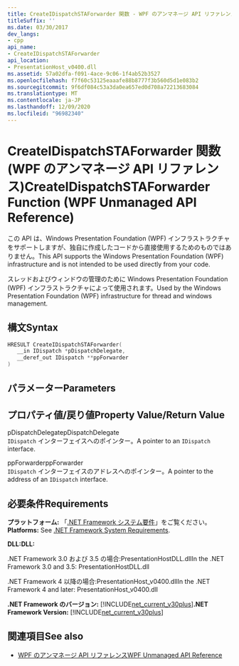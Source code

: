 ```yaml
---
title: CreateIDispatchSTAForwarder 関数 - WPF のアンマネージ API リファレンス
titleSuffix: ''
ms.date: 03/30/2017
dev_langs:
- cpp
api_name:
- CreateIDispatchSTAForwarder
api_location:
- PresentationHost_v0400.dll
ms.assetid: 57a02dfa-f091-4ace-9c06-1f4ab52b3527
ms.openlocfilehash: f7f60c53125eaaafe88b8777f3b560d5d1e083b2
ms.sourcegitcommit: 9f6df084c53a3da0ea657ed0d708a72213683084
ms.translationtype: MT
ms.contentlocale: ja-JP
ms.lasthandoff: 12/09/2020
ms.locfileid: "96982340"
---
```

# <a name="createidispatchstaforwarder-function-wpf-unmanaged-api-reference"></a><span data-ttu-id="85cb1-102">CreateIDispatchSTAForwarder 関数 (WPF のアンマネージ API リファレンス)</span><span class="sxs-lookup"><span data-stu-id="85cb1-102">CreateIDispatchSTAForwarder Function (WPF Unmanaged API Reference)</span></span>
<span data-ttu-id="85cb1-103">この API は、Windows Presentation Foundation (WPF) インフラストラクチャをサポートしますが、独自に作成したコードから直接使用するためのものではありません。</span><span class="sxs-lookup"><span data-stu-id="85cb1-103">This API supports the Windows Presentation Foundation (WPF) infrastructure and is not intended to be used directly from your code.</span></span>  
  
 <span data-ttu-id="85cb1-104">スレッドおよびウィンドウの管理のために Windows Presentation Foundation (WPF) インフラストラクチャによって使用されます。</span><span class="sxs-lookup"><span data-stu-id="85cb1-104">Used by the Windows Presentation Foundation (WPF) infrastructure for thread and windows management.</span></span>  
  
## <a name="syntax"></a><span data-ttu-id="85cb1-105">構文</span><span class="sxs-lookup"><span data-stu-id="85cb1-105">Syntax</span></span>  
  
```cpp  
HRESULT CreateIDispatchSTAForwarder(  
   __in IDispatch *pDispatchDelegate,
   __deref_out IDispatch **ppForwarder  
)  
```  
  
## <a name="parameters"></a><span data-ttu-id="85cb1-106">パラメーター</span><span class="sxs-lookup"><span data-stu-id="85cb1-106">Parameters</span></span>  
  
## <a name="property-valuereturn-value"></a><span data-ttu-id="85cb1-107">プロパティ値/戻り値</span><span class="sxs-lookup"><span data-stu-id="85cb1-107">Property Value/Return Value</span></span>  
 <span data-ttu-id="85cb1-108">pDispatchDelegate</span><span class="sxs-lookup"><span data-stu-id="85cb1-108">pDispatchDelegate</span></span>  
 <span data-ttu-id="85cb1-109">`IDispatch` インターフェイスへのポインター。</span><span class="sxs-lookup"><span data-stu-id="85cb1-109">A pointer to an `IDispatch` interface.</span></span>  
  
 <span data-ttu-id="85cb1-110">ppForwarder</span><span class="sxs-lookup"><span data-stu-id="85cb1-110">ppForwarder</span></span>  
 <span data-ttu-id="85cb1-111">`IDispatch` インターフェイスのアドレスへのポインター。</span><span class="sxs-lookup"><span data-stu-id="85cb1-111">A pointer to the address of an `IDispatch` interface.</span></span>  
  
## <a name="requirements"></a><span data-ttu-id="85cb1-112">必要条件</span><span class="sxs-lookup"><span data-stu-id="85cb1-112">Requirements</span></span>  
 <span data-ttu-id="85cb1-113">**プラットフォーム:** 「[.NET Framework システム要件](/dotnet/framework/get-started/system-requirements)」をご覧ください。</span><span class="sxs-lookup"><span data-stu-id="85cb1-113">**Platforms:** See [.NET Framework System Requirements](/dotnet/framework/get-started/system-requirements).</span></span>  
  
 <span data-ttu-id="85cb1-114">**DLL:**</span><span class="sxs-lookup"><span data-stu-id="85cb1-114">**DLL:**</span></span>  
  
 <span data-ttu-id="85cb1-115">.NET Framework 3.0 および 3.5 の場合:PresentationHostDLL.dll</span><span class="sxs-lookup"><span data-stu-id="85cb1-115">In the .NET Framework 3.0 and 3.5: PresentationHostDLL.dll</span></span>  
  
 <span data-ttu-id="85cb1-116">.NET Framework 4 以降の場合:PresentationHost_v0400.dll</span><span class="sxs-lookup"><span data-stu-id="85cb1-116">In the .NET Framework 4 and later: PresentationHost_v0400.dll</span></span>  
  
 <span data-ttu-id="85cb1-117">**.NET Framework のバージョン:** [!INCLUDE[net_current_v30plus](../../../includes/net-current-v30plus-md.md)]</span><span class="sxs-lookup"><span data-stu-id="85cb1-117">**.NET Framework Version:** [!INCLUDE[net_current_v30plus](../../../includes/net-current-v30plus-md.md)]</span></span>  
  
## <a name="see-also"></a><span data-ttu-id="85cb1-118">関連項目</span><span class="sxs-lookup"><span data-stu-id="85cb1-118">See also</span></span>

- [<span data-ttu-id="85cb1-119">WPF のアンマネージ API リファレンス</span><span class="sxs-lookup"><span data-stu-id="85cb1-119">WPF Unmanaged API Reference</span></span>](wpf-unmanaged-api-reference.md)

